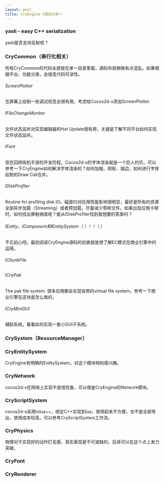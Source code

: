 ```yaml
---
layout: post
title: CryEngine V源码分析一
---
```


### yasli - easy C++ serialization

yasli是否支持反射呢？

### CryCommon（串行化相关）

所有CryCommon的代码全部放在单一目录里面，源码布局稍微有点混乱。如果根据平台、功能分类，会提高代码可读性。

###### ScreenPlottor

在屏幕上绘制一些调试信息会很有用，考虑给Cocos2d-x添加ScreenPlotter.

###### IFileChangeMonitor

文件状态监听对实现编辑器的Hot Update很有用，关键是了解不同平台如何实现文件状态监听。

###### IFont

现在回顾街机手游的开发历程，Cocos2d-x的字体渲染就是一个巨人的坑，可以参考一下CryEngine如何解决字体渲染的？如何加粗、阴影、描边，如何进行字体绘制的Draw Call合并。

###### IDiskProfiler

Routine for profiling disk IO。磁盘IO对应用性能影响很明显，最好是所有的资源全部异步加载（Streaming）或者预加载，尽量减少零碎文件。如果出现应用卡顿时，如何找出罪魁祸首呢？能从IDiskProfiler找到我想要的答案吗？

###### IEntity、IComponent和IEntitySystem（！！！！）

不忘初心吧。最初阅读CryEngine源码的初衷就是想了解EC模式在商业引擎中的运用。

###### IChunkFile

###### ICryPak

The pak file system.
很多应用都会实现自带的virtual file system，参考一下商业引擎在这块是怎么做的。

###### ICryMiniGUI

辅助系统。看看如何实现一套小GUI子系统。

### CrySystem（ResourceManager）

### CryEntitySystem

CryEngine有明确的EntitySystem，对这个模块特别感兴趣。

### CryNetwork

cocos2d-x在网络上实现不是很完备，可以借鉴CryEngine的Network模块。

### CryScriptSystem

cocos2d-x采用tolua++，绑定C++实现到lua，使用起来不方便，也不是全部导出，使用成本较高，可以参考CryScriptSystem工作流。

### CryPhysics

物理对于实现好的动作打击感、真实表现是不可或缺的。后续可以在这个点上发力突破。

### CryFont

### CryRenderer